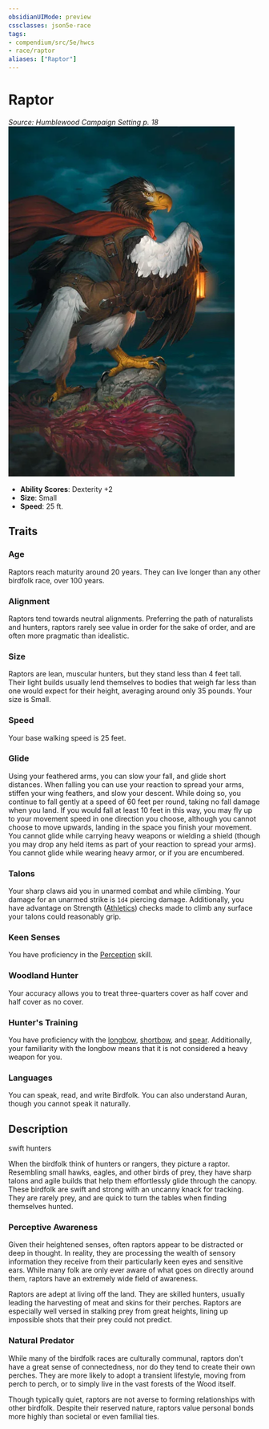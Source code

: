 ```yaml
---
obsidianUIMode: preview
cssclasses: json5e-race
tags:
- compendium/src/5e/hwcs
- race/raptor
aliases: ["Raptor"]
---
```

# Raptor
*Source: Humblewood Campaign Setting p. 18*  
![](https://raw.githubusercontent.com/5etools-mirror-2/5etools-img/main/races/HWCS/Raptor-Explorer.webp#right)  

- **Ability Scores**: Dexterity +2
- **Size**: Small
- **Speed**: 25 ft.

## Traits

### Age

Raptors reach maturity around 20 years. They can live longer than any other birdfolk race, over 100 years.

### Alignment

Raptors tend towards neutral alignments. Preferring the path of naturalists and hunters, raptors rarely see value in order for the sake of order, and are often more pragmatic than idealistic.

### Size

Raptors are lean, muscular hunters, but they stand less than 4 feet tall. Their light builds usually lend themselves to bodies that weigh far less than one would expect for their height, averaging around only 35 pounds. Your size is Small.

### Speed

Your base walking speed is 25 feet.

### Glide

Using your feathered arms, you can slow your fall, and glide short distances. When falling you can use your reaction to spread your arms, stiffen your wing feathers, and slow your descent. While doing so, you continue to fall gently at a speed of 60 feet per round, taking no fall damage when you land. If you would fall at least 10 feet in this way, you may fly up to your movement speed in one direction you choose, although you cannot choose to move upwards, landing in the space you finish your movement. You cannot glide while carrying heavy weapons or wielding a shield (though you may drop any held items as part of your reaction to spread your arms). You cannot glide while wearing heavy armor, or if you are encumbered.

### Talons

Your sharp claws aid you in unarmed combat and while climbing. Your damage for an unarmed strike is `1d4` piercing damage. Additionally, you have advantage on Strength ([Athletics](/3-Mechanics/CLI/rules/skills.md#Athletics)) checks made to climb any surface your talons could reasonably grip.

### Keen Senses

You have proficiency in the [Perception](/3-Mechanics/CLI/rules/skills.md#Perception) skill.

### Woodland Hunter

Your accuracy allows you to treat three-quarters cover as half cover and half cover as no cover.

### Hunter's Training

You have proficiency with the [longbow](/3-Mechanics/CLI/items/longbow.md), [shortbow](/3-Mechanics/CLI/items/shortbow.md), and [spear](/3-Mechanics/CLI/items/spear.md). Additionally, your familiarity with the longbow means that it is not considered a heavy weapon for you.

### Languages

You can speak, read, and write Birdfolk. You can also understand Auran, though you cannot speak it naturally.

## Description

swift hunters

When the birdfolk think of hunters or rangers, they picture a raptor. Resembling small hawks, eagles, and other birds of prey, they have sharp talons and agile builds that help them effortlessly glide through the canopy. These birdfolk are swift and strong with an uncanny knack for tracking. They are rarely prey, and are quick to turn the tables when finding themselves hunted.

### Perceptive Awareness

Given their heightened senses, often raptors appear to be distracted or deep in thought. In reality, they are processing the wealth of sensory information they receive from their particularly keen eyes and sensitive ears. While many folk are only ever aware of what goes on directly around them, raptors have an extremely wide field of awareness.

Raptors are adept at living off the land. They are skilled hunters, usually leading the harvesting of meat and skins for their perches. Raptors are especially well versed in stalking prey from great heights, lining up impossible shots that their prey could not predict.

### Natural Predator

While many of the birdfolk races are culturally communal, raptors don't have a great sense of connectedness, nor do they tend to create their own perches. They are more likely to adopt a transient lifestyle, moving from perch to perch, or to simply live in the vast forests of the Wood itself.

Though typically quiet, raptors are not averse to forming relationships with other birdfolk. Despite their reserved nature, raptors value personal bonds more highly than societal or even familial ties.